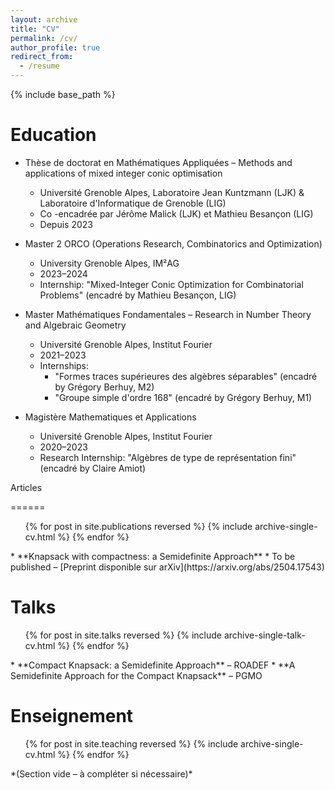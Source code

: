 ```yaml
---
layout: archive
title: "CV"
permalink: /cv/
author_profile: true
redirect_from:
  - /resume
---
```

{% include base_path %}

Education
======
* Thèse de doctorat en Mathématiques Appliquées – Methods and applications of mixed integer conic optimisation
  * Université Grenoble Alpes, Laboratoire Jean Kuntzmann (LJK) & Laboratoire d'Informatique de Grenoble (LIG)
  * Co -encadrée par Jérôme Malick (LJK) et Mathieu Besançon (LIG)
  * Depuis 2023

* Master 2 ORCO (Operations Research, Combinatorics and Optimization)
  * University Grenoble Alpes, IM²AG
  * 2023–2024
  * Internship: "Mixed-Integer Conic Optimization for Combinatorial Problems" (encadré by Mathieu Besançon, LIG)

* Master Mathématiques Fondamentales – Research in Number Theory and Algebraic Geometry
  * Université Grenoble Alpes, Institut Fourier
  * 2021–2023
  * Internships:
    * "Formes traces supérieures des algèbres séparables" (encadré by Grégory Berhuy, M2)
    * "Groupe simple d'ordre 168" (encadré by Grégory Berhuy, M1)

* Magistère Mathematiques et Applications
  * Université Grenoble Alpes, Institut Fourier
  * 2020–2023
  * Research Internship: "Algèbres de type de représentation fini" (encadré by Claire Amiot)

Articles

======
  <ul>{% for post in site.publications reversed %}
    {% include archive-single-cv.html %}
  {% endfor %}</ul>
  * **Knapsack with compactness: a Semidefinite Approach**
    * To be published – [Preprint disponible sur arXiv](https://arxiv.org/abs/2504.17543)

Talks
======
  <ul>{% for post in site.talks reversed %}
    {% include archive-single-talk-cv.html %}
  {% endfor %}</ul>
  * **Compact Knapsack: a Semidefinite Approach** – ROADEF
  * **A Semidefinite Approach for the Compact Knapsack** – PGMO

Enseignement
======
  <ul>{% for post in site.teaching reversed %}
    {% include archive-single-cv.html %}
  {% endfor %}</ul>
  *(Section vide – à compléter si nécessaire)*